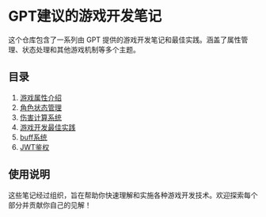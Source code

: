 # GPT建议的游戏开发笔记

这个仓库包含了一系列由 GPT 提供的游戏开发笔记和最佳实践。涵盖了属性管理、状态处理和其他游戏机制等多个主题。

## 目录
1. [游戏属性介绍](docs/game-attributes.md)
2. [角色状态管理](docs/character-status.md)
3. [伤害计算系统](docs/damage-calculation.md)
4. [游戏开发最佳实践](docs/best-practices.md)
5. [buff系统](docs/buff.md)
6. [JWT鉴权](docs/jwt.md)

## 使用说明
这些笔记经过组织，旨在帮助你快速理解和实施各种游戏开发技术。欢迎探索每个部分并贡献你自己的见解！
